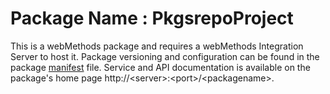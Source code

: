 # Package Name : PkgsrepoProject
This is a webMethods package and requires a webMethods Integration Server to host it. Package versioning and configuration can be found in the package [manifest](./PkgsrepoProject/manifest.v3) file. Service and API documentation is available on the package's home page http://&lt;server&gt;:&lt;port&gt;/&lt;packagename>.